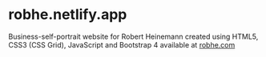 # robhe.netlify.app
 
Business-self-portrait website for Robert Heinemann created using HTML5, CSS3 (CSS Grid), JavaScript and Bootstrap 4 available at <a href="https://robhe.netlify.app" target=_blank>robhe.com</a>
